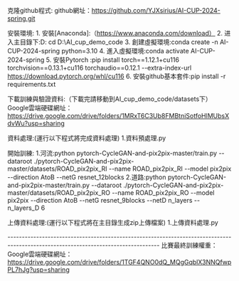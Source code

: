 克隆github程式:
    github網址：https://github.com/YJXsirius/AI-CUP-2024-spring.git


安裝環境:
    1. 安裝[Anaconda]:（https://www.anaconda.com/download）
    2. 进入主目錄下:D:
                   cd D:\AI_cup_demo_code
    3. 創建虛擬環境:conda create -n AI-CUP-2024-spring python=3.10
    4. 進入虛擬環境:conda activate AI-CUP-2024-spring
    5. 安裝Pytorch :pip install torch==1.12.1+cu116 torchvision==0.13.1+cu116 torchaudio==0.12.1 --extra-index-url https://download.pytorch.org/whl/cu116
    6. 安裝github基本套件:pip install -r requirements.txt


下載訓練與驗證資料:（下載完請移動到AI_cup_demo_code/datasets下）
    Google雲端硬碟網址：https://drive.google.com/drive/folders/1MRxT6C3Ub8FMBtniSotfoHlMUbsXdvWu?usp=sharing


資料處理:(運行以下程式將完成資料處理)
    1.資料預處理.py


開始訓練:
    1.河流:python pytorch-CycleGAN-and-pix2pix-master/train.py --dataroot ./pytorch-CycleGAN-and-pix2pix-master/datasets/ROAD_pix2pix_RI --name ROAD_pix2pix_RI --model pix2pix --direction AtoB --netG resnet_12blocks
    2.道路:python pytorch-CycleGAN-and-pix2pix-master/train.py --dataroot ./pytorch-CycleGAN-and-pix2pix-master/datasets/ROAD_pix2pix_RO --name ROAD_pix2pix_RO --model pix2pix --direction AtoB --netG resnet_9blocks --netD n_layers --n_layers_D 6


上傳資料處理:(運行以下程式將在主目錄生成zip上傳檔案)
    1.上傳資料處理.py










*-----------------------------------------------------------------------------------------------------------------------------------*
比賽最終訓練權重：
    Google雲端硬碟網址：https://drive.google.com/drive/folders/1TGF4QNO0dQ_MQgGqblX3NNQfwpPL7hJg?usp=sharing
